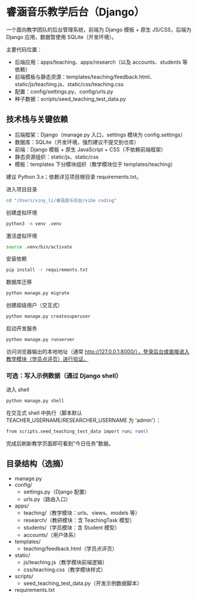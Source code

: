 # 睿涵音乐教学后台（Django）

一个面向教学团队的后台管理系统，前端为 Django 模板 + 原生 JS/CSS，后端为 Django 应用，数据暂使用 SQLite（开发环境）。

主要代码位置：
- 后端应用：apps/teaching、apps/research（以及 accounts、students 等依赖）
- 前端模板与静态资源：templates/teaching/feedback.html、static/js/teaching.js、static/css/teaching.css
- 配置：config/settings.py、config/urls.py
- 种子数据：scripts/seed_teaching_test_data.py

## 技术栈与关键依赖

- 后端框架：Django（manage.py 入口，settings 模块为 config.settings）
- 数据库：SQLite（开发环境，强烈建议不提交到仓库）
- 前端：Django 模板 + 原生 JavaScript + CSS（不依赖前端框架）
- 静态资源组织：static/js、static/css
- 模板：templates 下分模块组织（教学模块位于 templates/teaching）

建议 Python 3.x；依赖详见项目根目录 requirements.txt。


进入项目目录
```bash
cd "/Users/xiny_li/睿涵音乐后台/vibe coding"
```

创建虚拟环境
```bash
python3 -m venv .venv
```

激活虚拟环境
```bash
source .venv/bin/activate
```

安装依赖
```bash
pip install -r requirements.txt
```

数据库迁移
```bash
python manage.py migrate
```

创建超级用户（交互式）
```bash
python manage.py createsuperuser
```

启动开发服务
```bash
python manage.py runserver
```

访问浏览器输出的本地地址（通常 http://127.0.0.1:8000/），登录后台或直接进入教学模块（学员点评页）进行验证。

### 可选：写入示例数据（通过 Django shell）

进入 shell
```bash
python manage.py shell
```

在交互式 shell 中执行（脚本默认 TEACHER_USERNAME/RESEARCHER_USERNAME 为 'admin'）：
```bash
from scripts.seed_teaching_test_data import run; run()
```

完成后刷新教学页面即可看到“今日任务”数据。

## 目录结构（选摘）

- manage.py
- config/
  - settings.py（Django 配置）
  - urls.py（路由入口）
- apps/
  - teaching/（教学模块：urls、views、models 等）
  - research/（教研模块：含 TeachingTask 模型）
  - students/（学员模块：含 Student 模型）
  - accounts/（用户体系）
- templates/
  - teaching/feedback.html（学员点评页）
- static/
  - js/teaching.js（教学模块前端逻辑）
  - css/teaching.css（教学模块样式）
- scripts/
  - seed_teaching_test_data.py（开发示例数据脚本）
- requirements.txt



